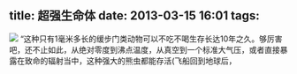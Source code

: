 title: 超强生命体
date: 2013-03-15 16:01
tags:
---
![](/img/warm.gif)
“这种只有1毫米多长的缓步门类动物可以不吃不喝生存长达10年之久。够厉害吧，还不止如此，从绝对零度到沸点温度，从真空到一个标准大气压，或者直接暴露在致命的辐射当中，这种强大的熊虫都能存活(飞船回到地球后，
